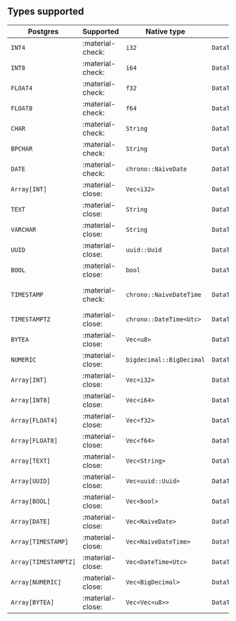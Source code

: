## Types supported

| Postgres             | Supported        | Native type              | Arrow                           | Notes                               |
|----------------------|------------------|--------------------------|---------------------------------|-------------------------------------|
| `INT4`               | :material-check: | `i32`                    | `DataType::Int32`               |                                     |
| `INT8`               | :material-check: | `i64`                    | `DataType::Int64`               |                                     |
| `FLOAT4`             | :material-check: | `f32`                    | `DataType::Float32`             |                                     |
| `FLOAT8`             | :material-check: | `f64`                    | `DataType::Float64`             |                                     |
| `CHAR`               | :material-check: | `String`                 | `DataType::Utf8`                |                                     |
| `BPCHAR`             | :material-check: | `String`                 | `DataType::Utf8`                |                                     |
| `DATE`               | :material-check: | `chrono::NaiveDate`      | `DataType::Date32`              |                                     |
| `Array[INT]`         | :material-close: | `Vec<i32>`               | `DataType::List`                |                                     |
| `TEXT`               | :material-close: | `String`                 | `DataType::Utf8`                |                                     |
| `VARCHAR`            | :material-close: | `String`                 | `DataType::Utf8`                |                                     |
| `UUID`               | :material-close: | `uuid::Uuid`             | `DataType::FixedSizeBinary(16)` |                                     |
| `BOOL`               | :material-close: | `bool`                   | `DataType::Boolean`             |                                     |
| `TIMESTAMP`          | :material-check: | `chrono::NaiveDateTime`  | `DataType::Timestamp(μs)`       | Microseconds from UNIX epoch in UTC |
| `TIMESTAMPTZ`        | :material-close: | `chrono::DateTime<Utc>`  | `DataType::Timestamp`           |                                     |
| `BYTEA`              | :material-close: | `Vec<u8>`                | `DataType::Binary`              |                                     |
| `NUMERIC`            | :material-close: | `bigdecimal::BigDecimal` | `DataType::Decimal128`          |                                     |
| `Array[INT]`         | :material-close: | `Vec<i32>`               | `DataType::List`                |                                     |
| `Array[INT8]`        | :material-close: | `Vec<i64>`               | `DataType::List`                |                                     |
| `Array[FLOAT4]`      | :material-close: | `Vec<f32>`               | `DataType::List`                |                                     |
| `Array[FLOAT8]`      | :material-close: | `Vec<f64>`               | `DataType::List`                |                                     |
| `Array[TEXT]`        | :material-close: | `Vec<String>`            | `DataType::List`                |                                     |
| `Array[UUID]`        | :material-close: | `Vec<uuid::Uuid>`        | `DataType::List`                |                                     |
| `Array[BOOL]`        | :material-close: | `Vec<bool>`              | `DataType::List`                |                                     |
| `Array[DATE]`        | :material-close: | `Vec<NaiveDate>`         | `DataType::List`                |                                     |
| `Array[TIMESTAMP]`   | :material-close: | `Vec<NaiveDateTime>`     | `DataType::List`                |                                     |
| `Array[TIMESTAMPTZ]` | :material-close: | `Vec<DateTime<Utc>`      | `DataType::List`                |                                     |
| `Array[NUMERIC]`     | :material-close: | `Vec<BigDecimal>`        | `DataType::List`                |                                     |
| `Array[BYTEA]`       | :material-close: | `Vec<Vec<u8>>`           | `DataType::List`                |                                     |
